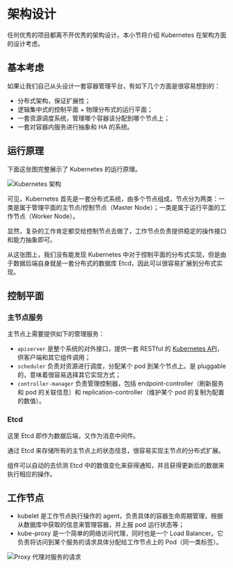 # 架构设计

任何优秀的项目都离不开优秀的架构设计。本小节将介绍 Kubernetes 在架构方面的设计考虑。

## 基本考虑

如果让我们自己从头设计一套容器管理平台，有如下几个方面是很容易想到的：

* 分布式架构，保证扩展性；
* 逻辑集中式的控制平面 + 物理分布式的运行平面；
* 一套资源调度系统，管理哪个容器该分配到哪个节点上；
* 一套对容器内服务进行抽象和 HA 的系统。

## 运行原理

下面这张图完整展示了 Kubernetes 的运行原理。

![Kubernetes &#x67B6;&#x6784;](../.gitbook/assets/k8s_architecture.png)

可见，Kubernetes 首先是一套分布式系统，由多个节点组成，节点分为两类：一类是属于管理平面的主节点/控制节点（Master Node）；一类是属于运行平面的工作节点（Worker Node）。

显然，复杂的工作肯定都交给控制节点去做了，工作节点负责提供稳定的操作接口和能力抽象即可。

从这张图上，我们没有能发现 Kubernetes 中对于控制平面的分布式实现，但是由于数据后端自身就是一套分布式的数据库 Etcd，因此可以很容易扩展到分布式实现。

## 控制平面

### 主节点服务

主节点上需要提供如下的管理服务：

* `apiserver` 是整个系统的对外接口，提供一套 RESTful 的 [Kubernetes API](https://github.com/kubernetes/kubernetes/tree/master/docs/api-reference)，供客户端和其它组件调用；
* `scheduler` 负责对资源进行调度，分配某个 pod 到某个节点上。是 pluggable 的，意味着很容易选择其它实现方式；
* `controller-manager` 负责管理控制器，包括 endpoint-controller（刷新服务和 pod 的关联信息）和 replication-controller（维护某个 pod 的复制为配置的数值）。

### Etcd

这里 Etcd 即作为数据后端，又作为消息中间件。

通过 Etcd 来存储所有的主节点上的状态信息，很容易实现主节点的分布式扩展。

组件可以自动的去侦测 Etcd 中的数值变化来获得通知，并且获得更新后的数据来执行相应的操作。

## 工作节点

* kubelet 是工作节点执行操作的 agent，负责具体的容器生命周期管理，根据从数据库中获取的信息来管理容器，并上报 pod 运行状态等；
* kube-proxy 是一个简单的网络访问代理，同时也是一个 Load Balancer。它负责将访问到某个服务的请求具体分配给工作节点上的 Pod（同一类标签）。

![Proxy &#x4EE3;&#x7406;&#x5BF9;&#x670D;&#x52A1;&#x7684;&#x8BF7;&#x6C42;](../.gitbook/assets/kube-proxy.png)

